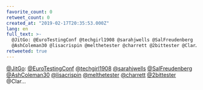 ```yaml
---
favorite_count: 0
retweet_count: 0
created_at: "2019-02-17T20:35:53.000Z"
lang: en
full_text: >-
  @JitGo: @EuroTestingConf @techgirl1908 @sarahjwells @SalFreudenberg
  @AshColeman30 @lisacrispin @melthetester @charrett @2bittester @Clar…
retweeted: true
---
```


[@JitGo](https://twitter.com/JitGo):
[@EuroTestingConf](https://twitter.com/EuroTestingConf)
[@techgirl1908](https://twitter.com/techgirl1908)
[@sarahjwells](https://twitter.com/sarahjwells)
[@SalFreudenberg](https://twitter.com/SalFreudenberg)
[@AshColeman30](https://twitter.com/AshColeman30)
[@lisacrispin](https://twitter.com/lisacrispin)
[@melthetester](https://twitter.com/melthetester)
[@charrett](https://twitter.com/charrett)
[@2bittester](https://twitter.com/2bittester) @Clar…
